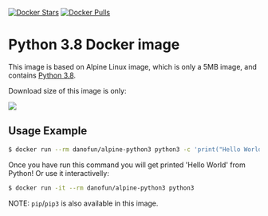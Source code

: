 [![Docker Stars](https://img.shields.io/docker/stars/frolvlad/alpine-python3.svg?style=flat-square)](https://hub.docker.com/r/frolvlad/alpine-python3/)
[![Docker Pulls](https://img.shields.io/docker/pulls/frolvlad/alpine-python3.svg?style=flat-square)](https://hub.docker.com/r/frolvlad/alpine-python3/)


Python 3.8 Docker image
=======================

This image is based on Alpine Linux image, which is only a 5MB image, and contains
[Python 3.8](https://www.python.org/).

Download size of this image is only:

[![](https://images.microbadger.com/badges/image/frolvlad/alpine-python3.svg)](http://microbadger.com/images/frolvlad/alpine-python3 "Get your own image badge on microbadger.com")


Usage Example
-------------

```bash
$ docker run --rm danofun/alpine-python3 python3 -c 'print("Hello World")'
```

Once you have run this command you will get printed 'Hello World' from Python!  Or use it interactivelly:

```bash
$ docker run -it --rm danofun/alpine-python3 python3
```


NOTE: `pip`/`pip3` is also available in this image.
